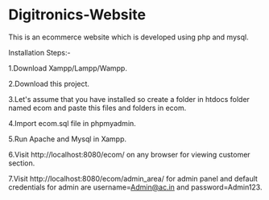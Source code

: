 # Digitronics-Website
This is an ecommerce website which is developed using php and mysql.


Installation Steps:-

1.Download Xampp/Lampp/Wampp.

2.Download this project.

3.Let's assume that you have installed so create a folder in htdocs folder named ecom and paste this files and folders in ecom.

4.Import ecom.sql file in phpmyadmin.

5.Run Apache and Mysql in Xampp.

6.Visit http://localhost:8080/ecom/ on any browser for viewing customer section. 

7.Visit http://localhost:8080/ecom/admin_area/ for admin panel and default credentials for admin are username=Admin@ac.in and password=Admin123.

